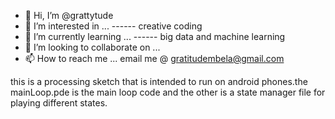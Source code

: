 - 👋 Hi, I’m @grattytude
- 👀 I’m interested in ...
------ creative coding
- 🌱 I’m currently learning ...
------ big data and machine learning
- 💞️ I’m looking to collaborate on ...
- 📫 How to reach me ...
email me @ gratitudembela@gmail.com
<!---
grattytude/grattytude is a ✨ special ✨ repository because its `README.md` (this file) appears on your GitHub profile.
You can click the Preview link to take a look at your changes.
--->
this is a processing sketch that is intended to run on android phones.the mainLoop.pde is the main loop code and the other is a state manager file for playing different states.

